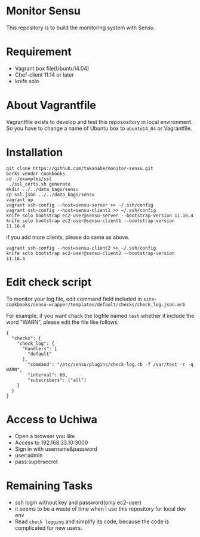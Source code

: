# Monitor Sensu
This repository is to build the monitoring system with Sensu.

# Requirement
* Vagrant box file(Ubuntu14.04)
* Chef-client 11.14 or later
* knife solo

# About Vagrantfile
Vagrantfile exists to develop and test this reposository in local environment. So you have to change a name of Ubuntu box to `ubuntu14_04` or Vagrantfile.

# Installation
```
git clone https://github.com/takanabe/monitor-sensu.git
berks vendor cookbooks
cd ./examples/ssl
 ./ssl_certs.sh generate
mkdir ../../data_bags/sensu
cp ssl.json ../../data_bags/sensu
vagrant up
vagrant ssh-config --host=sensu-server >> ~/.ssh/config
vagrant ssh-config --host=sensu-client1 >> ~/.ssh/config
knife solo bootstrap ec2-user@sensu-server --bootstrap-version 11.16.4
knife solo bootstrap ec2-user@sensu-client1 --bootstrap-version 11.16.4

```
if you add more clients, please do same as above.
```
vagrant ssh-config --host=sensu-client2 >> ~/.ssh/config
knife solo bootstrap ec2-user@sensu-client2 --bootstrap-version 11.16.4
```
# Edit check script
To monitor your log file, edit command field included in `site-cookbooks/sensu-wrapper/templates/default/checks/check_log.json.erb`

For example, if you want chack the logfile named `test` whether it include the word "WARN", please edit the file like follows:

```
{
  "checks": {
    "check_log": {
      "handlers": [
        "default"
      ],
        "command": "/etc/sensu/plugins/check-log.rb -f /var/test -r -q WARN",
        "interval": 60,
        "subscribers": ["all"]
    }
  }
}
```

# Access to Uchiwa
* Open a browser you like
* Access to 192.168.33.10:3000
* Sign in with username&password
 * user:admin
 * pass:supersecret

# Remaining Tasks
* ssh login without key and password(only ec2-user)
 * it seems to be a waste of time when I use this repository for local dev env
* Read `check logging` and simplify its code, because the code is complicated for new users.
